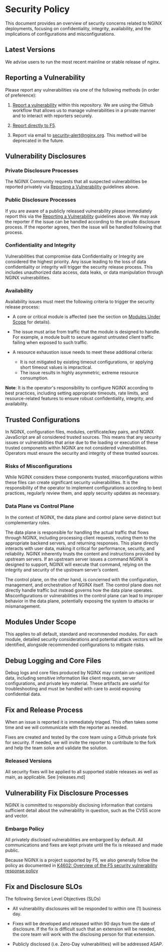 # Security Policy

This document provides an overview of security concerns related to NGINX deployments, focusing on confidentiality, integrity, availability, and the implications of configurations and misconfigurations.

## Latest Versions

We advise users to run the most recent mainline or stable release of nginx.

## Reporting a Vulnerability

Please report any vulnerabilities via one of the following methods
(in order of preference):

1. [Report a vulnerability](https://docs.github.com/en/code-security/security-advisories/guidance-on-reporting-and-writing-information-about-vulnerabilities/privately-reporting-a-security-vulnerability)
within this repository. We are using the Github workflow that allows us to
manage vulnerabilities in a private manner and to interact with reporters
securely.

2. [Report directly to F5](https://www.f5.com/services/support/report-a-vulnerability).

3. Report via email to security-alert@nginx.org.
This method will be deprecated in the future.

## Vulnerability Disclosures

### Private Disclosure Processes

The NGINX Community requests that all suspected vulnerabilities be reported privately via [Reporting a Vulnerability](SECURITY.md#reporting-a-vulnerability) guidelines above.

### Public Disclosure Processes

If you are aware of a publicly released vulnerability please immediately report this via the [Reporting a Vulnerability](SECURITY.md#reporting-a-vulnerability) guidelines above.  We may ask the reporter if the issue can be handled according to the private disclosure process.  If the reporter agrees, then the issue will be handled following that process.

### Confidentiality and Integrity

Vulnerabilities that compromise data Confidentiality or Integrity are considered the highest priority. Any issue leading to the loss of data confidentiality or integrity will trigger the security release process. This includes unauthorized data access, data leaks, or data manipulation through NGINX vulnerabilities.

### Availability

Availability issues must meet the following criteria to trigger the security release process:

- A core or critical module is affected (see the section on [Modules Under Scope](/SECURITY.md#modules-under-scope) for details).
- The issue must arise from traffic that the module is designed to handle. For example, a module built to secure against untrusted client traffic failing when exposed to such traffic.

- A resource exhaustion issue needs to meet these additional criteria:
  - It is not mitigated by existing timeout configurations, or applying short timeout values is impractical.
  - The issue results in highly asymmetric, extreme resource consumption.

**Note**: It is the operator's responsibility to configure NGINX according to best practices, including setting appropriate timeouts, rate limits, and resource-related features to ensure robust confidentiality, integrity, and availability.


## Trusted Configurations

In NGINX, configuration files, modules, certificate/key pairs, and NGINX JavaScript are all considered trusted sources. This means that any security issues or vulnerabilities that arise due to the loading or execution of these trusted components within NGINX are not considered vulnerabilities. Operators must ensure the security and integrity of these trusted sources.

### Risks of Misconfigurations

While NGINX considers these components trusted, misconfigurations within these files can create significant security vulnerabilities. It is the responsibility of the operator to implement configurations according to best practices, regularly review them, and apply security updates as necessary.

### Data Plane vs Control Plane
In the context of NGINX, the data plane and control plane serve distinct but complementary roles.

The data plane is responsible for handling the actual traffic that flows through NGINX, including processing client requests, routing them to the appropriate backend servers, and returning responses. This plane directly interacts with user data, making it critical for performance, security, and reliability. NGINX inherently trusts the content and instructions provided by upstream servers. If an upstream server issues a command NGINX is designed to support, NGINX will execute that command, relying on the integrity and security of the upstream server’s content.

The control plane, on the other hand, is concerned with the configuration, management, and orchestration of NGINX itself. The control plane does not directly handle traffic but instead governs how the data plane operates. Misconfigurations or vulnerabilities in the control plane can lead to improper behavior in the data plane, potentially exposing the system to attacks or mismanagement.

## Modules Under Scope
This applies to all default, standard and recommended modules. For each module, detailed security considerations and potential attack vectors will be identified, alongside recommended configurations to mitigate risks.

## Debug Logging and Core Files
Debug logs and core files produced by NGINX may contain un-sanitized data, including sensitive information like client requests, server configurations, and private key material. These artifacts are useful for troubleshooting and  must be handled with care to avoid exposing confidential data.

## Fix and Release Process

When an issue is reported it is immediately triaged.  This often takes some time and we will communicate with the reporter as needed.  

Fixes are created and tested by the core team using a Github private fork for security.  If needed, we will invite the reporter to contribute to the fork and help the team solve and validate the solution.

### Released Versions

All security fixes will be applied to all supported stable releases as well as main, as applicable.  See [releases.md]

## Vulnerability Fix Disclosure Processes

NGINX is committed to responsibly disclosing information that contains sufficient detail about the vulnerability in question, such as the CVSS score and vector.

### Embargo Policy

All privately disclosed vulnerabilities are embargoed by default.  All communications and fixes are kept private until the fix is released and made public.

Because NGINX is a project supported by F5, we also generally follow the policy as documented in [K4602: Overview of the F5 security vulnerability response policy](https://my.f5.com/manage/s/article/K4602)

## Fix and Disclosure SLOs

The following Service Level Objectives (SLOs) 

* All vulnerability disclosures will be responded to within one (1) business day.

* Fixes will be developed and released within 90 days from the date of disclosure.  If the fix is difficult such that an extension will be needed, the core team will work with the disclosing person for that extension.

* Publicly disclosed (i.e. Zero-Day vulnerabilities) will be addressed ASAP.

